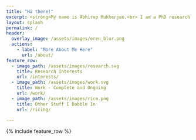 ```yaml
---
title: "Hi there!"
excerpt: <strong>My name is Abhirup Mukherjee.<br> I am a PhD research scholar at IISER Kolkata.</strong>
layout: splash
permalink: /
header:
  overlay_image: /assets/images/eren_blur.png
  actions:
    - label: "More About Me Here"
      url: /about/
feature_row:
  - image_path: /assets/images/research.svg
    title: Research Interests
    url: /interests/
  - image_path: /assets/images/work.svg
    title: Work - Complete and Ongoing
    url: /work/
  - image_path: /assets/images/rice.png
    title: Other Stuff I Dabble In
    url: /ricing/

---
```


{% include feature_row %}
